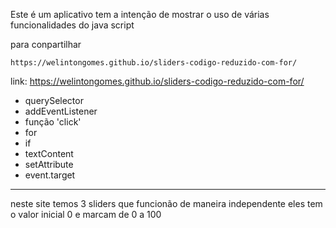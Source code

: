 Este é um aplicativo tem a intenção de mostrar o uso de várias funcionalidades do java script

para conpartilhar

    https://welintongomes.github.io/sliders-codigo-reduzido-com-for/

link: https://welintongomes.github.io/sliders-codigo-reduzido-com-for/

* querySelector
* addEventListener
* função 'click'
* for
* if
* textContent
* setAttribute
* event.target
------------------------------------------------------------------------------------------  
neste site temos 3 sliders que funcionão de maneira independente eles tem o valor inicial 0
e marcam de 0 a 100
